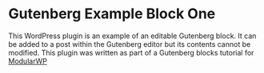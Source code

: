# Gutenberg Example Block One

This WordPress plugin is an example of an editable Gutenberg block. It can be added to a post within the Gutenberg editor but its contents cannot be modified. This plugin was written as part of a Gutenberg blocks tutorial for [ModularWP](https://modularwp.com/)